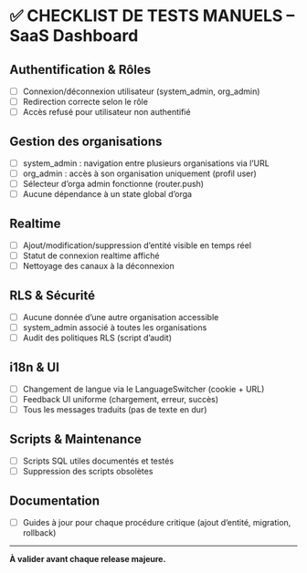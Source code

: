 # ✅ CHECKLIST DE TESTS MANUELS – SaaS Dashboard

## Authentification & Rôles

- [ ] Connexion/déconnexion utilisateur (system_admin, org_admin)
- [ ] Redirection correcte selon le rôle
- [ ] Accès refusé pour utilisateur non authentifié

## Gestion des organisations

- [ ] system_admin : navigation entre plusieurs organisations via l’URL
- [ ] org_admin : accès à son organisation uniquement (profil user)
- [ ] Sélecteur d’orga admin fonctionne (router.push)
- [ ] Aucune dépendance à un state global d’orga

## Realtime

- [ ] Ajout/modification/suppression d’entité visible en temps réel
- [ ] Statut de connexion realtime affiché
- [ ] Nettoyage des canaux à la déconnexion

## RLS & Sécurité

- [ ] Aucune donnée d’une autre organisation accessible
- [ ] system_admin associé à toutes les organisations
- [ ] Audit des politiques RLS (script d’audit)

## i18n & UI

- [ ] Changement de langue via le LanguageSwitcher (cookie + URL)
- [ ] Feedback UI uniforme (chargement, erreur, succès)
- [ ] Tous les messages traduits (pas de texte en dur)

## Scripts & Maintenance

- [ ] Scripts SQL utiles documentés et testés
- [ ] Suppression des scripts obsolètes

## Documentation

- [ ] Guides à jour pour chaque procédure critique (ajout d’entité, migration, rollback)

---

**À valider avant chaque release majeure.**
